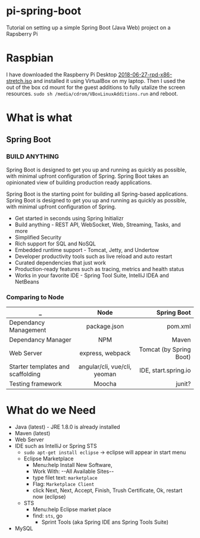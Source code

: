 # pi-spring-boot
Tutorial on setting up a simple Spring Boot (Java Web) project on a Rapsberry Pi

# Raspbian
I have downloaded the Raspberry Pi Desktop [2018-06-27-rpd-x86-stretch.iso](http://downloads.raspberrypi.org/rpd_x86/images/) and installed it using VirtualBox on my laptop. Then I used the out of the box cd mount for the guest additions to fully utalize the screen resources. `sudo sh /media/cdrom/VBoxLinuxAdditions.run` and reboot.

# What is what

## Spring Boot

### BUILD ANYTHING

Spring Boot is designed to get you up and running as quickly as possible, with minimal upfront configuration of Spring. Spring Boot takes an opinionated view of building production ready applications.

Spring Boot is the starting point for building all Spring-based applications. Spring Boot is designed to get you up and running as quickly as possible, with minimal upfront configuration of Spring.

- Get started in seconds using Spring Initializr
- Build anything - REST API, WebSocket, Web, Streaming, Tasks, and more
- Simplified Security
- Rich support for SQL and NoSQL
- Embedded runtime support - Tomcat, Jetty, and Undertow
- Developer productivity tools such as live reload and auto restart
- Curated dependencies that just work
- Production-ready features such as tracing, metrics and health status
- Works in your favorite IDE - Spring Tool Suite, IntelliJ IDEA and NetBeans

### Comparing to Node

| _        | Node           | Spring Boot  |
| ------------- |:-------------:| -----:|
| Dependancy Management     | package.json | pom.xml |
| Dependancy Manager      | NPM      |   Maven |
| Web Server      | express, webpack      |   Tomcat (by Spring Boot) |
| Starter templates and scaffolding     | angular/cli, vue/cli, yeoman     |   IDE, start.spring.io |
| Testing framework | Moocha | junit? |

# What do we Need
- Java (latest) - JRE 1.8.0 is already installed
- Maven (latest)
- Web Server
- IDE such as IntelliJ or Spring STS
  - `sudo apt-get install eclipse` -> eclipse will appear in start menu
  - Eclipse Marketplace
    - Menu:help Install New Software, 
    - Work With: --All Available Sites--
    - type filet text: `marketplace`
    - Flag: `Marketplace Client`
    - click Next, Next, Accept, Finish, Trush Certificate, Ok, restart now (eclipse)
  - STS
    - Menu:help Eclipse market place
    - find: `sts`, go
      - Sprint Tools (aka Spring IDE ans Spring Tools Suite)
- MySQL
